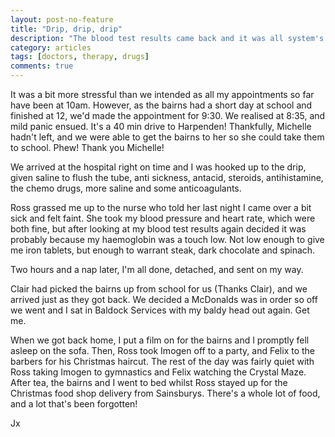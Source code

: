 ```yaml
---
layout: post-no-feature
title: "Drip, drip, drip"
description: "The blood test results came back and it was all system's go for the Chemotherapy today. "
category: articles
tags: [doctors, therapy, drugs]
comments: true
---
```


It was a bit more stressful than we intended as all my appointments so far have been at 10am. However, as the bairns had a short day at school and finished at 12, we'd made the appointment for 9:30.  We realised at 8:35, and mild panic ensued.  It's a 40 min drive to Harpenden!  Thankfully, Michelle hadn't left, and we were able to get the bairns to her so she could take them to school.  Phew!  Thank you Michelle!

We arrived at the hospital right on time and I was hooked up to the drip, given saline to flush the tube, anti sickness, antacid, steroids, antihistamine, the chemo drugs, more saline and some anticoagulants.

Ross grassed me up to the nurse who told her last night I came over a bit sick and felt faint.  She took my blood pressure and heart rate, which were both fine, but after looking at my blood test results again decided it was probably because my haemoglobin was a touch low.  Not low enough to give me iron tablets, but enough to warrant steak, dark chocolate and spinach.

Two hours and a nap later, I'm all done, detached, and sent on my way.

Clair had picked the bairns up from school for us (Thanks Clair), and we arrived just as they got back.  We decided a McDonalds was in order so off we went and I sat in Baldock Services with my baldy head out again.  Get me.

When we got back home, I put a film on for the bairns and I promptly fell asleep on the sofa.  Then, Ross took Imogen off to a party, and Felix to the barbers for his Christmas haircut.  The rest of the day was fairly quiet with Ross taking Imogen to gymnastics and Felix watching the Crystal Maze.  After tea, the bairns and I went to bed whilst Ross stayed up for the Christmas food shop delivery from Sainsburys.  There's a whole lot of food, and a lot that's been forgotten!

Jx